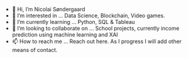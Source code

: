- 👋 Hi, I’m Nicolai Søndergaard
- 👀 I’m interested in ... Data Science, Blockchain, Video games.
- 🌱 I’m currently learning ... Python, SQL & Tableau
- 💞️ I’m looking to collaborate on ... School projects, currently income prediction using machine learning and XAI
- 📫 How to reach me ... Reach out here. As I progress I will add other means of contact.

<!---
Nicolai1205/Nicolai1205 is a ✨ special ✨ repository because its `README.md` (this file) appears on your GitHub profile.
You can click the Preview link to take a look at your changes.
--->
